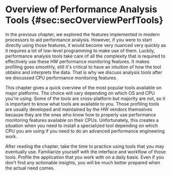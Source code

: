 # Overview of Performance Analysis Tools {#sec:secOverviewPerfTools}

In the previous chapter, we explored the features implemented in modern processors to aid performance analysis. However, if you were to start directly using those features, it would become very nuanced very quickly as it requires a lot of low-level programming to make use of them. Luckily, performance analysis tools take care of all the complexity that is required to effectively use these HW performance monitoring features. It makes profiling goes smoothly, still it's critical to have an intuition of how the tool obtains and interprets the data. That is why we discuss analysis tools after we discussed CPU performance monitoring features.

This chapter gives a quick overview of the most popular tools available on major platforms. The choice will vary depending on which OS and CPU you're using. Some of the tools are cross-platform but majority are not, so it is important to know what tools are available to you. Those profiling tools are usually developed and maintained by the HW vendors themselves because they are the ones who know how to properly use performance monitoring features available on their CPUs. Unfortunately, this creates a situation when you need to install a specialized tool depending on which CPU you are using if you need to do an advanced performance engineering work. 

After reading the chapter, take the time to practice using tools that you may eventually use. Familiarize yourself with the interface and workflow of those tools. Profile the application that you work with on a daily basis. Even if you don't find any actionable insights, you will be much better prepared when the actual need comes.
